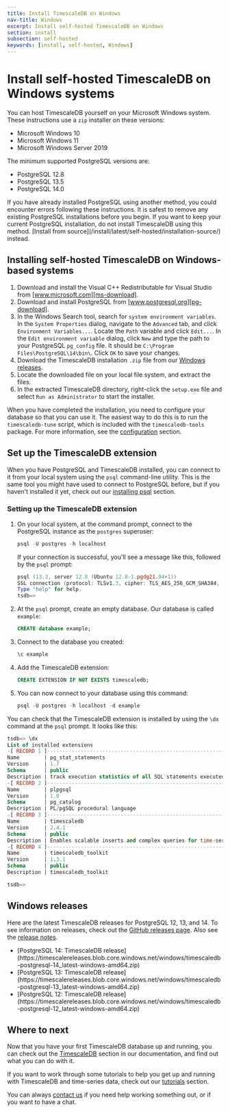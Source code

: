 ```yaml
---
title: Install TimescaleDB on Windows
nav-title: Windows
excerpt: Install self-hosted TimescaleDB on Windows
section: install
subsection: self-hosted
keywords: [install, self-hosted, Windows]
---
```


# Install self-hosted TimescaleDB on Windows systems

You can host TimescaleDB yourself on your Microsoft Windows system.
These instructions use a `zip` installer on these versions:

*   Microsoft Windows 10
*   Microsoft Windows 11
*   Microsoft Windows Server 2019

The minimum supported PostgreSQL versions are:

*   PostgreSQL 12.8
*   PostgreSQL 13.5
*   PostgreSQL 14.0

<highlight type="warning">
If you have already installed PostgreSQL using another method, you could
encounter errors following these instructions. It is safest to remove any
existing PostgreSQL installations before you begin. If you want to keep your
current PostgreSQL installation, do not install TimescaleDB using this method.
[Install from source](/install/latest/self-hosted/installation-source/) instead.
</highlight>

<procedure>

## Installing self-hosted TimescaleDB on Windows-based systems

1.  Download and install the Visual C++ Redistributable for Visual Studio from
    [www.microsoft.com][ms-download].
1.  Download and install PostgreSQL from [www.postgresql.org][pg-download].
1.  In the Windows Search tool, search for `system environment variables`. In
    the `System Properties` dialog, navigate to the `Advanced` tab, and
    click `Environment Variables...`. Locate the `Path` variable and
    click `Edit...`. In the `Edit environment variable` dialog, click `New` and
    type the path to your PostgreSQL `pg_config` file. It should
    be `C:\Program Files\PostgreSQL\14\bin\`. Click `OK` to save your changes.
1.  Download the TimescaleDB installation `.zip` file from our
    [Windows releases][windows-releases].
1.  Locate the downloaded file on your local file system, and extract the files.
1.  In the extracted TimescaleDB directory, right-click the `setup.exe` file and
    select `Run as Administrator` to start the installer.

</procedure>

When you have completed the installation, you need to configure your database so
that you can use it. The easiest way to do this is to run the `timescaledb-tune`
script, which is included with the `timescaledb-tools` package. For more
information, see the [configuration][config] section.

## Set up the TimescaleDB extension

When you have PostgreSQL and TimescaleDB installed, you can connect to it from
your local system using the `psql` command-line utility. This is the same tool
you might have used to connect to PostgreSQL before, but if you haven't
installed it yet, check out our [installing psql][install-psql] section.

<procedure>

### Setting up the TimescaleDB extension

1.  On your local system, at the command prompt, connect to the PostgreSQL
    instance as the `postgres` superuser:

    ```powershell
    psql -U postgres -h localhost
    ```

    If your connection is successful, you'll see a message like this, followed
    by the `psql` prompt:

    ```powershell
    psql (13.3, server 12.8 (Ubuntu 12.8-1.pgdg21.04+1))
    SSL connection (protocol: TLSv1.3, cipher: TLS_AES_256_GCM_SHA384, bits: 256, compression: off)
    Type "help" for help.
    tsdb=>
    ```

1.  At the `psql` prompt, create an empty database. Our database is
    called `example`:

    ```sql
    CREATE database example;
    ```

1.  Connect to the database you created:

    ```sql
    \c example
    ```

1.  Add the TimescaleDB extension:

    ```sql
    CREATE EXTENSION IF NOT EXISTS timescaledb;
    ```

1.  You can now connect to your database using this command:

    ```powershell
    psql -U postgres -h localhost -d example
    ```

</procedure>

You can check that the TimescaleDB extension is installed by using the `\dx`
command at the `psql` prompt. It looks like this:

```sql
tsdb=> \dx
List of installed extensions
-[ RECORD 1 ]------------------------------------------------------------------
Name        | pg_stat_statements
Version     | 1.7
Schema      | public
Description | track execution statistics of all SQL statements executed
-[ RECORD 2 ]------------------------------------------------------------------
Name        | plpgsql
Version     | 1.0
Schema      | pg_catalog
Description | PL/pgSQL procedural language
-[ RECORD 3 ]------------------------------------------------------------------
Name        | timescaledb
Version     | 2.4.1
Schema      | public
Description | Enables scalable inserts and complex queries for time-series data
-[ RECORD 4 ]------------------------------------------------------------------
Name        | timescaledb_toolkit
Version     | 1.3.1
Schema      | public
Description | timescaledb_toolkit

tsdb=>
```

## Windows releases

Here are the latest TimescaleDB releases for PostgreSQL 12, 13, and 14. To see
information on releases, check out the
[GitHub releases page][gh-releases]. Also see the
[release notes][release-notes].

*   <tag type="download">
    [PostgreSQL 14: TimescaleDB release](https://timescalereleases.blob.core.windows.net/windows/timescaledb-postgresql-14_latest-windows-amd64.zip)
    </tag>
*   <tag type="download">
    [PostgreSQL 13: TimescaleDB release](https://timescalereleases.blob.core.windows.net/windows/timescaledb-postgresql-13_latest-windows-amd64.zip)
    </tag>
*   <tag type="download">
    [PostgreSQL 12: TimescaleDB release](https://timescalereleases.blob.core.windows.net/windows/timescaledb-postgresql-12_latest-windows-amd64.zip)
    </tag>

## Where to next

Now that you have your first TimescaleDB database up and running, you can check
out the [TimescaleDB][tsdb-docs] section in our documentation, and find out what
you can do with it.

If you want to work through some tutorials to help you get up and running with
TimescaleDB and time-series data, check out our [tutorials][tutorials] section.

You can always [contact us][contact] if you need help working something out, or
if you want to have a chat.

[config]: /timescaledb/:currentVersion:/how-to-guides/configuration/
[contact]: https://www.timescale.com/contact
[gh-releases]: https://github.com/timescale/timescaledb/releases
[install-psql]: /timescaledb/:currentVersion:/how-to-guides/connecting/psql/
[ms-download]: https://www.microsoft.com/en-us/download/details.aspx?id=48145
[pg-download]: https://www.postgresql.org/download/windows/
[release-notes]: /timescaledb/:currentVersion:/overview/release-notes/
[tsdb-docs]: /timescaledb/:currentVersion:/
[tutorials]: /timescaledb/:currentVersion:/tutorials/
[windows-releases]: #windows-releases
